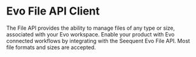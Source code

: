 # Evo File API Client

The File API provides the ability to manage files of any type or size, associated with your Evo workspace.
Enable your product with Evo connected workflows by integrating with the Seequent Evo File API. Most file
formats and sizes are accepted.
